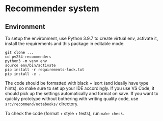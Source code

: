 # Recommender system

## Environment

To setup the environment, use Python 3.9.7 to create virtual env, activate it,
install the requirements and this package in editable mode:

```
git clone ...
cd pv254-recommenders
python3 -m venv env
source env/bin/activate
pip install -r requirements-lock.txt
pip install -e .
```

The code should be formatted with black + isort (and ideally have type hints),
so make sure to set up your IDE accordingly. If you use VS Code, it should
pick up the settings automatically and format on save. If you want to quickly
prototype without bothering with writing quality code, use `src/recommend/notebooks/`
directory.

To check the code (format + style + tests), run `make check`.
